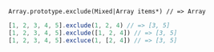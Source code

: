    Array.prototype.exclude(Mixed|Array items*) // => Array

~~~js
[1, 2, 3, 4, 5].exclude(1, 2, 4) // => [3, 5]
[1, 2, 3, 4, 5].exclude([1, 2, 4]) // => [3, 5]
[1, 2, 3, 4, 5].excluce(1, [2, 4]) // => [3, 5]
~~~
